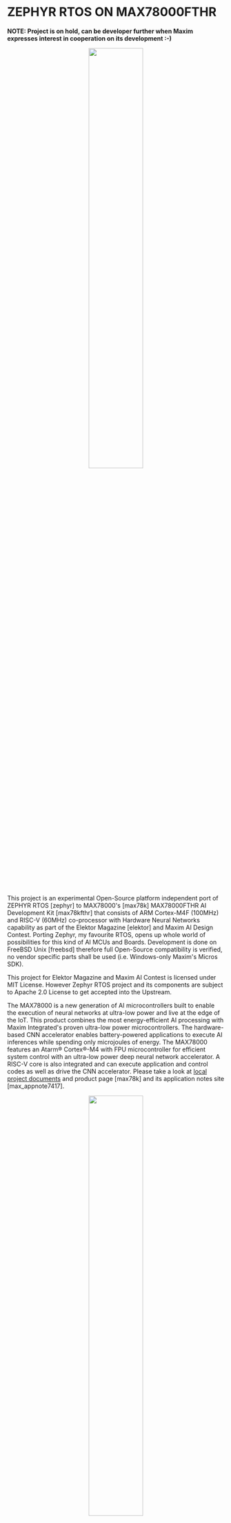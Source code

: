 # ZEPHYR RTOS ON MAX78000FTHR

**NOTE: Project is on hold, can be developer further when Maxim expresses interest in cooperation on its development :-)**

<p align="center" width="100%"><img src="gfx/cederom-max78000fthr-zephyr.jpg" width="50%"></p>

This project is an experimental Open-Source platform independent port of ZEPHYR RTOS [zephyr] to MAX78000's [max78k] MAX78000FTHR AI Development Kit [max78kfthr] that consists of ARM Cortex-M4F (100MHz) and RISC-V (60MHz) co-processor with Hardware Neural Networks capability as part of the Elektor Magazine [elektor] and Maxim AI Design Contest. Porting Zephyr, my favourite RTOS, opens up whole world of possibilities for this kind of AI MCUs and Boards. Development is done on FreeBSD Unix [freebsd] therefore full Open-Source compatibility is verified, no vendor specific parts shall be used (i.e. Windows-only Maxim's Micros SDK).

This project for Elektor Magazine and Maxim AI Contest is licensed under MIT License. However Zephyr RTOS project and its components are subject to Apache 2.0 License to get accepted into the Upstream.

The MAX78000 is a new generation of AI microcontrollers built to enable the execution of neural networks at ultra-low power and live at the edge of the IoT. This product combines the most energy-efficient AI processing with Maxim Integrated's proven ultra-low power microcontrollers. The hardware-based CNN accelerator enables battery-powered applications to execute AI inferences while spending only microjoules of energy. The MAX78000 features an Atarm® Cortex®-M4 with FPU microcontroller for efficient system control with an ultra-low power deep neural network accelerator. A RISC-V core is also integrated and can execute application and control codes as well as drive the CNN accelerator. Please take a look at [local project documents](doc/) and product page [max78k] and its application notes site [max_appnote7417].

<p align="center" width="100%"><img src="gfx/7417fig01.jpg" width="50%"></p>


## MAX78000FTHR

* MAX78000 Microcontroller
  * Dual Core: Arm Cortex-M4 Processor with FPU, 100MHz, RISC-V Coprocessor, 60MHz
  * 512KB Flash Memory
  * 128KB SRAM
  * 16KB Cache
  * Convolutional Neural Network Accelerator
  * 12-Bit Parallel Camera Interface
  * MAX20303 Wearable PMIC with Fuel Gauge
  * Charge from USB
  * On-Board DAPLink Debug and Programming
  * Interface for Arm Cortex-M4 processor with FPU
  * Breadboard Compatible Headers
  * Micro USB Connector
  * Micro SD Card Connector

* Integrated Peripherals
  * RGB Indicator LED
  * User Pushbutton
  * CMOS VGA Image Sensor
  * Low-Power Stereo Audio CODEC
  * Digital Microphone
  * SWD Debugger
  * Virtual UART Console
  * 10-Pin Cortex Debug Header for RISC-V Coprocessor


## TODO

* [X] Find ready to use working example projects to have a reference point for next steps.
  * https://github.com/MaximIntegratedAI
  * https://github.com/MaximIntegratedAI/MAX78000_SDK
  * `MAX78000_SDK/Examples/MAX78000/Hello_World/` compiled with success. This will be my reference point project to play with pyOCD and GDB.
  * Added [MAX78000_SDK](https://github.com/MaximIntegratedAI/MAX78000_SDK/) as git submodule to this project.
* [ ] Find a way to use pyOCD  to flash the MCU/Board.
  * MAX78000FTHR seems to have onboard DAPLink probe [daplink] with ARM Cortex-M4F Target attached.
  * pyOCD upstream (using `0.30.4.dev38+dirty`) does not recognise Board ID - debug and flash on generic `cortex_m` does not work out of the box.
  * CMSIS Pack Manager does not contain MAX78000 MCU.
* [ ] Create Zephyr External Application code (using west [west] workspace on this repo).
  * Initial skeleton created.
* [ ] Create Zephyr SOC configuration for MAX78000 using DTS.
* [ ] Create Zephyr HAL rotuines for MAX78K family.
  * This may take several months to accomplish!
  * See how much of the MAX78000SDK can me re-used here.
* [ ] Create Zephyr Board configuration for MAX78000FTHR DevKit using DTS.
* [ ] Create Zephyr Blinky example.
* [ ] Build, Flash, Verify Zephyr Blinky on MAX78000FTHR DevKit.


## WORKBENCH

## Zephyr + Python Environment

In order to work with Zephyr you need some Python utilities (i.e. `west` that manages Zephyr projects). It is recommended to use local Python Virtual Environment that you can easily modify without even touching your OS components. Then, from within that Python Venv, you need to fetch and update Zephyr SDK. This project is a standalone Zephyr Workspace that will fetch all components into its own location.

Special `zvenvdsk.sh` script was created to make your life easier, it will install itself in local home location and add itself to `PATH` so you can call is easily later on. In order to setup Python Venv call:
```
./zvenvsdk.sh init
```

In order to fetch and update Zephyr SDK jump into the Python Venv and call west to update stuff:
```
./zvenvsdk.sh venv
west update
exit
```

From now on you can just call `zvenvsdk.sh` from the top project directory - script is now in your `PATH`, it will first launch Python Venv, then Zephyr environment setup scrips. Note that you may want to modify the script content to match some routines and locations. For instance you can adjust the `flash` parameter execution to match your needs, as well as `uart` parameter for easy serial terminal call.

In perfect world, when above setup was completed, as well when all other Zephyr + Maxim components are ready, you should be able to build the firmware with:
```
zvenvsdk.sh
cd app-max78000fthr-blinky
west build
west flash
``` 

### Flash and Debug

MAX78000FTHR has onboard DAPLink debug probe [daplink] attached to ARM Cortex-M4F MCU. 

pyOCD connects to `DAPLink CMSIS-DAP`:

```
(venv37zephyr) pyocd list
  #   Probe                   Unique ID
--------------------------------------------------------------------------------
  0   ARM DAPLink CMSIS-DAP   04440001f7cdc1c400000000000000000000000097969906
```

In theory pyOCD can Debug Target as generic ARM Cortex-M MCU. However Board ID is unknown that means Debug and Flashing may be unreliable:

```
(venv37zephyr) pyocd gdb
0000730:WARNING:mbed_board:Board ID 0444 is not recognized, using generic cortex_m target.
0000731:WARNING:board:Generic 'cortex_m' target type is selected by default; is this intentional? You will be able to debug most devices, but not program  flash. To set the target type use the '--target' argument or 'target_override' option. Use 'pyocd list --targets' to see available targets types.
0000731:INFO:board:Target type is cortex_m
0000792:WARNING:pyusb_backend:USB Kernel Driver Detach Failed ([None] b'Unknown error'). Attached driver may interfere with pyOCD operations.
0000852:INFO:dap:DP IDR = 0x2ba01477 (v1 rev2)
0000873:INFO:ap:AHB-AP#0 IDR = 0x24770011 (AHB-AP var1 rev2)
0000903:INFO:rom_table:AHB-AP#0 Class 0x1 ROM table #0 @ 0xe00ff000 (designer=14b part=127)
0000913:INFO:rom_table:[0]<e000e000:SCS-M4 class=14 designer=43b part=00c>
0000920:INFO:rom_table:[1]<e0001000:DWT class=14 designer=43b part=002>
0000927:INFO:rom_table:[2]<e0002000:FPB class=14 designer=43b part=003>
0000931:INFO:cortex_m:CPU core #0 is Cortex-M4 r0p1
0000944:INFO:cortex_m:FPU present: FPv4-SP-D16-M
0000952:INFO:dwt:4 hardware watchpoints
0000957:INFO:fpb:6 hardware breakpoints, 4 literal comparators
0000977:INFO:server:Semihost server started on port 4444 (core 0)
0001159:INFO:gdbserver:GDB server started on port 3333 (core 0)
0005422:INFO:gdbserver:Client connected to port 3333!
```

On the GDB side no debug or even halt possible:

```
(venv37zephyr) arm-none-eabi-gdb
GNU gdb (GNU Arm Embedded Toolchain) 10.1.90.20201028-git
(...)

For help, type "help".
Type "apropos word" to search for commands related to "word".
(gdb) target remote localhost:3333
Remote debugging using localhost:3333
warning: No executable has been specified and target does not support
determining executable automatically.  Try using the "file" command.
0x10000526 in ?? ()
(gdb) monitor reset halt

Ignoring packet error, continuing...
Ignoring packet error, continuing...
Ignoring packet error, continuing...
```

pyOCD upstream does not seem to have support for MAX78000 yet even with CMSIS Pack Manager [cpm], no flashing possible:

```
(venv37zephyr) pyocd pack update
(...)

(venv37zephyr) pyocd pack find max
  Part              Vendor   Pack          Version   Installed
----------------------------------------------------------------
  MAX32620          Maxim    MAX32620      1.0.2     False
  MAX32621          Maxim    MAX32620      1.0.2     False
  MAX32625          Maxim    MAX32625      1.1.0-a   False
  MAX32626          Maxim    MAX32625      1.1.0-a   False
  MAX32630          Maxim    MAX32630      0.2.7-b   False
  MAX32631          Maxim    MAX32630      0.2.7-b   False
  MAX32650          Maxim    MAX32650      1.1.0-a   False
  MAX32651          Maxim    MAX32650      1.1.0-a   False
  MAX32652          Maxim    MAX32650      1.1.0-a   False
  MAX32660          Maxim    MAX32660      1.2.0     False
  MAX32665          Maxim    MAX32665      0.6.2     False
  MAX32666          Maxim    MAX32665      0.6.2     False
  MAX71616          Keil     ZEUS_DFP      1.0.0     False
  MAX71617          Keil     ZEUS_DFP      1.0.0     False
  MAX71636          Keil     ZEUS_DFP      1.0.0     False
  MAX71637          Keil     ZEUS_DFP      1.0.0     False
  S32K142MAxxxLHx   Keil     S32_SDK_DFP   1.3.0     False
  S32K142MAxxxLLx   Keil     S32_SDK_DFP   1.3.0     False
  S32K144MAxxxLHx   Keil     S32_SDK_DFP   1.3.0     False
  S32K144MAxxxLLx   Keil     S32_SDK_DFP   1.3.0     False
  S32K144MAxxxMHx   Keil     S32_SDK_DFP   1.3.0     False
  S32K146MAxxxLHx   Keil     S32_SDK_DFP   1.3.0     False
  S32K146MAxxxLLx   Keil     S32_SDK_DFP   1.3.0     False
  S32K146MAxxxLQx   Keil     S32_SDK_DFP   1.3.0     False
  S32K146MAxxxMHx   Keil     S32_SDK_DFP   1.3.0     False

(venv37zephyr) pyocd flash build/max78000.elf
0000719:WARNING:mbed_board:Board ID 0444 is not recognized, using generic cortex_m target.
0000720:WARNING:board:Generic 'cortex_m' target type is selected by default; is this intentional? You will be able to debug most devices, but not program  flash. To set the target type use the '--target' argument or 'target_override' option. Use 'pyocd list --targets' to see available targets types.
0000778:WARNING:pyusb_backend:USB Kernel Driver Detach Failed ([None] b'Unknown error'). Attached driver may interfere with pyOCD operations.
0000957:WARNING:file_programmer:Failed to add data chunk: no memory region defined for address 0x10000000
0000957:WARNING:file_programmer:Failed to add data chunk: no memory region defined for address 0x100088c8
0000957:WARNING:file_programmer:Failed to add data chunk: no memory region defined for address 0x1000928c
0000958:INFO:loader:Erased 0 bytes (0 sectors), programmed 0 bytes (0 pages), skipped 0 bytes (0 pages) at 0.00 kB/s
```


## References

* [zephyr] https://zephyrproject.org
* [max78k] https://www.maximintegrated.com/en/products/microcontrollers/MAX78000.html
* [max78kfthr] https://www.maximintegrated.com/en/products/microcontrollers/MAX78000FTHR.html
* [elektor] https://www.elektormagazine.com/news/maxim-integrated
* [freebsd] https://www.freebsd.org/
* [pyocd] https://github.com/pyocd/pyOCD
* [west] https://docs.zephyrproject.org/latest/guides/west/index.html
* [daplink] https://github.com/ARMmbed/DAPLink
* [cpm] https://github.com/pyocd/cmsis-pack-manager
* [max_appnote7417] https://www.maximintegrated.com/en/design/technical-documents/app-notes/7/7417.html
* https://github.com/MaximIntegratedAI
* https://github.com/MaximIntegratedAI/MAX78000_SDK



---

<sub>(C) 2021 CeDeROM Tomasz CEDRO, https://www.tomek.cedro.info.</sub>
